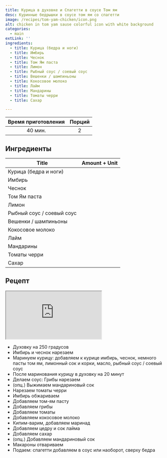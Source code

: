 ```yaml
---
title: Курица в духовке и Спагетти в соусе Том ям
desc: Куринные бедрышки в соусе том ям со спагетти
image: /recipes/tom-yam-chicken/icon.png
alt: chicken in tom yam sause colorful icon with white background
categories:
  - main
extLink: ''
ingredients:
  - title: Курица (бедра и ноги)
  - title: Имбирь
  - title: Чеснок
  - title: Том Ям паста
  - title: Лимон
  - title: Рыбный соус / соевый соус
  - title: Вешенки / шампиньоны
  - title: Кокосовое молоко
  - title: Лайм
  - title: Мандарины
  - title: Томаты черри
  - title: Сахар

---
```


| Время приготовления |   Порций   |
|:-------------------:|:----------:|
|     40 мин.      | 2 |

## Ингредиенты

| Title                              | Amount + Unit |
|------------------------------------|---------------|
| Курица (бедра и ноги)             |               |
| Имбирь                            |               |
| Чеснок                           |               |
| Том Ям паста                      |               |
| Лимон                             |               |
| Рыбный соус / соевый соус          |               |
| Вешенки / шампиньоны              |               |
| Кокосовое молоко                  |               |
| Лайм                               |               |
| Мандарины                         |               |
| Томаты черри                      |               |
| Сахар                             |               |

## Рецепт

<iframe src="https://www.youtube.com/embed/vjQRiVTa58E" ></iframe>

- Духовку на 250 градусов
- Имбирь и чеснок нарезаем
- Маринуем курицу: добавляем к курице имбирь, чеснок, немного пасты том ям, лимонный сок и корки, масло, рыбный соус / соевый соус
- После маринования курицу в духовку на 20 минут
- Делаем соус: Грибы нарезаем 
- (опц.) Выжимаем мандариновый сок
- Нарезаем томаты черри
- Имбирь обжариваем
- Добавляем том-ям пасту
- Добавляем грибы
- Добавляем томаты
- Добавляем кокосовое молоко
- Кипим-варим, добавляем маринад
- Добавляем цедру и сок лайма
- Добавляем сахар
- (опц.) Добавляем мандариновый сок
- Макароны отвариваем
- Подаем: спагетти добавляем в соус или наоборот, сверху бедра